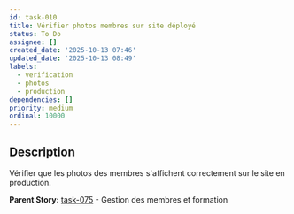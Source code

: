 ```yaml
---
id: task-010
title: Vérifier photos membres sur site déployé
status: To Do
assignee: []
created_date: '2025-10-13 07:46'
updated_date: '2025-10-13 08:49'
labels:
  - verification
  - photos
  - production
dependencies: []
priority: medium
ordinal: 10000
---
```


## Description

<!-- SECTION:DESCRIPTION:BEGIN -->
Vérifier que les photos des membres s'affichent correctement sur le site en production.

**Parent Story:** [task-075](task-075) - Gestion des membres et formation
<!-- SECTION:DESCRIPTION:END -->
